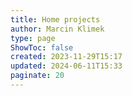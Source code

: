 ```yaml
---
title: Home projects
author: Marcin Klimek
type: page
ShowToc: false
created: 2023-11-29T15:17
updated: 2024-06-11T15:33
paginate: 20
---
```


